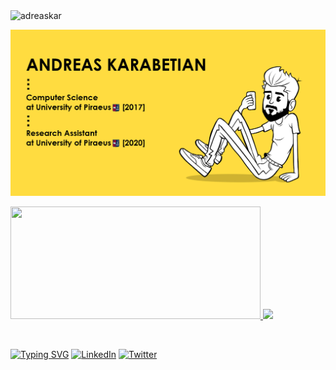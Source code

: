 <img src="https://komarev.com/ghpvc/?username=adreaskar&color=yellow&style=flat-square" alt="adreaskar" />
 

![me](https://github.com/adreaskar/adreaskar/blob/master/resources/2.jpg?raw=true)

 
<p float="left">
<a href="https://github.com/adreaskar">
 <img height="180em" width="400px" src = "https://github-readme-stats.vercel.app/api/top-langs/?username=adreaskar&theme=buefy&layout=compact&title_color=ffffff&bg_color=151515&text_color=FFFEFE">
 <img height="180em" src="https://github-readme-stats.vercel.app/api?username=adreaskar&&show_icons=true&title_color=ffffff&icon_color=ffdc40&text_color=ffffff&bg_color=151515">
</a>
</p>

<br>

<p align="center">
 
 [![Typing SVG](https://readme-typing-svg.herokuapp.com/?lines=Web+development%2Fdesign;Interested+in+Blockchain+Technologies;Always+learning+new+things&width=500&height=50&color=ffdc40&center=true)](https://github.com/adreaskar)
  <a href="https://www.linkedin.com/in/andreas-karabetian"><img alt="LinkedIn" title="LinkedIn" src="https://img.shields.io/badge/-LinkedIn-blue?style=for-the-badge&logo=Linkedin&logoColor=white"/></a>
  <a href="https://twitter.com/adreaskar"><img alt="Twitter" title="Twitter" src="https://img.shields.io/badge/-Twitter-1DA1F2?style=for-the-badge&logo=twitter&logoColor=white"/></a>
  <!--<a href="https://ko-fi.com/adreaskar"><img alt="Ko-fi" title="Buy me a coffee" src="https://img.shields.io/badge/-Support-FF5E5B?style=for-the-badge&logo=ko-fi&logoColor=white"/></a>-->
  
</p>
